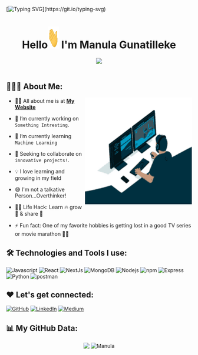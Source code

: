 [![Typing SVG](https://readme-typing-svg.herokuapp.com?size=24&width=600&lines=Welcome+To+Manula's+GitHub+Profile!)](https://git.io/typing-svg)

<h1 align="center">Hello<img src="https://raw.githubusercontent.com/ABSphreak/ABSphreak/master/gifs/Hi.gif" width="30px" height="60px"> I'm Manula Gunatilleke</h1>

<!--
**ManulaGunatilleke/ManulaGunatilleke** is a ✨ _special_ ✨ repository because its `README.md` (this file) appears on your GitHub profile.
Here are some ideas to get you started: -->

<div align="center">
<img src ="./banner.png" />

</div>

<br/>

## 👨🏻‍💻 About Me:

<img src="./Manula.gif" height="290px" align="right" />

- 🙋‍♂️ All about me is at **[My Website]()**

- 🔭 I’m currently working on `Something Intresting`.

- 🌱 I’m currently learning `Machine Learning`

- 🚀 Seeking to collaborate on ` innovative projects!`.

- 💡 I love learning and growing in my field

- 😅 I'm not a talkative Person...Overthinker!

- 👨‍💻 Life Hack: Learn :fire: grow 🌟 & share :tada:

- ⚡ Fun fact: One of my favorite hobbies is getting lost in a good TV series or movie marathon 🎥🍿


## 🛠️ Technologies and Tools I use:

<p>

<img alt="Javascript" src="https://img.shields.io/badge/JavaScript-323330?style=for-the-badge&logo=javascript&logoColor=F7DF1E" height="25px"/>
<img alt="React" src="https://img.shields.io/badge/React-20232A?style=for-the-badge&logo=react&logoColor=61DAFB" height="25px"/>
<img alt="NextJs" src="https://img.shields.io/badge/Next-black?style=for-the-badge&logo=next.js&logoColor=white" height="25px"/>
<img alt="MongoDB" src="https://img.shields.io/badge/-MongoDB-13aa52?style=flat-square&logo=mongodb&logoColor=white" height="25px"/>
<img alt="Nodejs" src="https://img.shields.io/badge/-Nodejs-43853d?style=flat-square&logo=Node.js&logoColor=white" height="25px"/>
<img alt="npm" src="https://img.shields.io/badge/NPM-%23000000.svg?style=for-the-badge&logo=npm&logoColor=white" height="25px"/>
<img alt="Express" src="https://img.shields.io/badge/express.js-%23404d59.svg?style=for-the-badge&logo=express&logoColor=%2361DAFB" height="25px"/>
<img alt="Python" src="https://img.shields.io/badge/Python-14354C?style=for-the-badge&logo=python&logoColor=white" height="25px"/>
<img alt="postman" src="https://img.shields.io/badge/-Postman-00C7B7?style=flat-square&logo=postman&logoColor=white" height="25px"/>
</p>

## ❤️ Let's get connected:

<p><a href="https://github.com/ManulaGunatilleke/" target="_blank"><img alt="GitHub" src="https://img.shields.io/badge/GitHub-100000?style=for-the-badge&logo=github&logoColor=white" height="30px" /></a>
<a href="https://www.linkedin.com/in/ManulaGunatilleke/" target="_blank"><img alt="LinkedIn" src="https://img.shields.io/badge/LinkedIn-0077B5?style=for-the-badge&logo=linkedin&logoColor=white" height="30px"/></a>
<a href="https://ManulaGunatilleke.medium.com/" target="_blank"><img alt="Medium" src="https://img.shields.io/badge/Medium-%2312100E.svg?style=for-the-badge&logo=medium&logoColor=white" height="30px"/></a>
</p>



## 📊 My GitHub Data:

<div align="center">
<img align="center" src="https://github-readme-stats.anuraghazra1.vercel.app/api?username=ManulaGunatilleke&show_icons=true" />
<img align="center" src="https://github-readme-streak-stats.herokuapp.com/?user=ManulaGunatilleke&" alt="Manula" />
</div>

